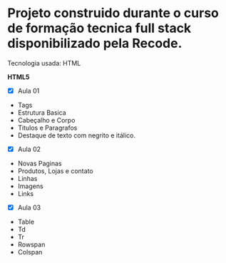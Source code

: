 # Projeto construido durante o curso de formação tecnica full stack disponibilizado pela Recode.
Tecnologia usada: HTML 

**HTML5**
- [x] Aula 01

- Tags
- Estrutura Basica
- Cabeçalho e Corpo
- Titulos e Paragrafos
- Destaque de texto com negrito e itálico.

- [x] Aula 02
- Novas Paginas
- Produtos, Lojas e contato
- Linhas 
- Imagens
- Links

- [x] Aula 03
- Table
- Td
- Tr
- Rowspan
- Colspan
